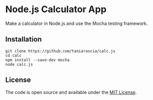 # Node.js Calculator App

Make a calculator in Node.js and use the Mocha testing framework.


## Installation

```
git clone https://github.com/taniarascia/calc.js
cd calc
npm install --save-dev mocha
node calc.js
```

## License

The code is open source and available under the [MIT License](LICENSE).
